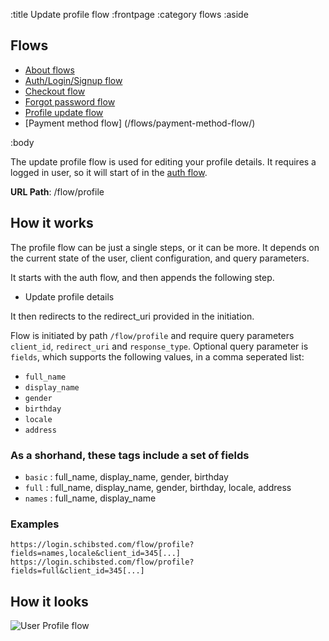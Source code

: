 :title Update profile flow
:frontpage
:category flows
:aside
## Flows
- [About flows](/flows/flows/)
- [Auth/Login/Signup flow](/flows/auth-flow/)
- [Checkout flow](/flows/checkout-flow/)
- [Forgot password flow](/flows/password-flow/)
- [Profile update flow](/flows/profile-update-flow/)
- [Payment method flow] (/flows/payment-method-flow/)

:body

The update profile flow is used for editing your profile details. It requires a logged in user, so it will start of in the [auth flow](/flows/auth-flow/).

**URL Path**: /flow/profile

## How it works

The profile flow can be just a single steps, or it can be more. It depends on the current state of the user, client configuration, and query parameters.

It starts with the auth flow, and then appends the following step.

* Update profile details

It then redirects to the redirect_uri provided in the initiation.

Flow is initiated by path `/flow/profile` and require query parameters `client_id`, `redirect_uri` and `response_type`.
Optional query parameter is `fields`, which supports the following values, in a comma seperated list:

 * `full_name`
 * `display_name`
 * `gender`
 * `birthday`
 * `locale`
 * `address`

### As a shorhand, these tags include a set of fields

 * `basic` :  full_name, display_name, gender, birthday
 * `full` : full_name, display_name, gender, birthday, locale, address
 * `names` :  full_name, display_name

### Examples

`https://login.schibsted.com/flow/profile?fields=names,locale&client_id=345[...]`
`https://login.schibsted.com/flow/profile?fields=full&client_id=345[...]`

## How it looks

![User Profile flow](/images/user-profile-update-flow.png)
